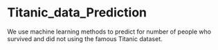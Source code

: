 # Titanic_data_Prediction
We use machine learning methods to predict for number of people who survived and did not using the famous Titanic dataset.  
